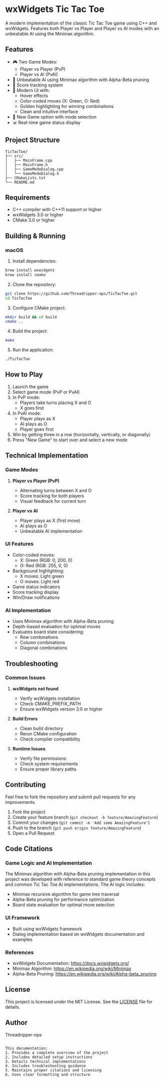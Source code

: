 


# wxWidgets Tic Tac Toe

A modern implementation of the classic Tic Tac Toe game using C++ and wxWidgets. Features both Player vs Player and Player vs AI modes with an unbeatable AI using the Minimax algorithm.

## Features

- 🎮 Two Game Modes:
  - Player vs Player (PvP)
  - Player vs AI (PvAI)
- 🤖 Unbeatable AI using Minimax algorithm with Alpha-Beta pruning
- 🎯 Score tracking system
- 🎨 Modern UI with:
  - Hover effects
  - Color-coded moves (X: Green, O: Red)
  - Golden highlighting for winning combinations
  - Clean and intuitive interface
- 🔄 New Game option with mode selection
- 📊 Real-time game status display

## Project Structure
```
TicTacToe/
├── src/
│   ├── MainFrame.cpp
│   ├── MainFrame.h
│   ├── GameModeDialog.cpp
│   └── GameModeDialog.h
├── CMakeLists.txt
└── README.md
```

## Requirements

- C++ compiler with C++11 support or higher
- wxWidgets 3.0 or higher
- CMake 3.0 or higher

## Building & Running

### macOS
1. Install dependencies:
```bash
brew install wxwidgets
brew install cmake
```

2. Clone the repository:
```bash
git clone https://github.com/Threadripper-ops/TicTacToe.git
cd TicTacToe
```

3. Configure CMake project:
```bash
mkdir build && cd build
cmake ..
```

4. Build the project:
```bash
make
```

5. Run the application:
```bash
./TicTacToe
```

## How to Play

1. Launch the game
2. Select game mode (PvP or PvAI)
3. In PvP mode:
   - Players take turns placing X and O
   - X goes first
4. In PvAI mode:
   - Player plays as X
   - AI plays as O
   - Player goes first
5. Win by getting three in a row (horizontally, vertically, or diagonally)
6. Press "New Game" to start over and select a new mode

## Technical Implementation

### Game Modes
1. **Player vs Player (PvP)**
   - Alternating turns between X and O
   - Score tracking for both players
   - Visual feedback for current turn

2. **Player vs AI**
   - Player plays as X (first move)
   - AI plays as O
   - Unbeatable AI implementation

### UI Features
- Color-coded moves:
  - X: Green (RGB: 0, 200, 0)
  - O: Red (RGB: 255, 0, 0)
- Background highlighting:
  - X moves: Light green
  - O moves: Light red
- Game status indicators
- Score tracking display
- Win/Draw notifications

### AI Implementation
- Uses Minimax algorithm with Alpha-Beta pruning
- Depth-based evaluation for optimal moves
- Evaluates board state considering:
  - Row combinations
  - Column combinations
  - Diagonal combinations

## Troubleshooting

### Common Issues
1. **wxWidgets not found**
   - Verify wxWidgets installation
   - Check CMAKE_PREFIX_PATH
   - Ensure wxWidgets version 3.0 or higher

2. **Build Errors**
   - Clean build directory
   - Rerun CMake configuration
   - Check compiler compatibility

3. **Runtime Issues**
   - Verify file permissions
   - Check system requirements
   - Ensure proper library paths

## Contributing

Feel free to fork the repository and submit pull requests for any improvements.

1. Fork the project
2. Create your feature branch (`git checkout -b feature/AmazingFeature`)
3. Commit your changes (`git commit -m 'Add some AmazingFeature'`)
4. Push to the branch (`git push origin feature/AmazingFeature`)
5. Open a Pull Request

## Code Citations

### Game Logic and AI Implementation
The Minimax algorithm with Alpha-Beta pruning implementation in this project was developed with reference to standard game theory concepts and common Tic Tac Toe AI implementations. The AI logic includes:
- Minimax recursive algorithm for game tree traversal
- Alpha-Beta pruning for performance optimization
- Board state evaluation for optimal move selection

### UI Framework
- Built using wxWidgets framework
- Dialog implementation based on wxWidgets documentation and examples

### References
- wxWidgets Documentation: https://docs.wxwidgets.org/
- Minimax Algorithm: https://en.wikipedia.org/wiki/Minimax
- Alpha-Beta Pruning: https://en.wikipedia.org/wiki/Alpha-beta_pruning

## License

This project is licensed under the MIT License. See the [LICENSE](LICENSE) file for details.

## Author

Threadripper-ops
```

This documentation:
1. Provides a complete overview of the project
2. Includes detailed setup instructions
3. Details technical implementations
4. Includes troubleshooting guidance
5. Maintains proper citations and licensing
6. Uses clear formatting and structure
